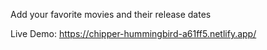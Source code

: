 Add your favorite movies and their release dates

Live Demo: https://chipper-hummingbird-a61ff5.netlify.app/
